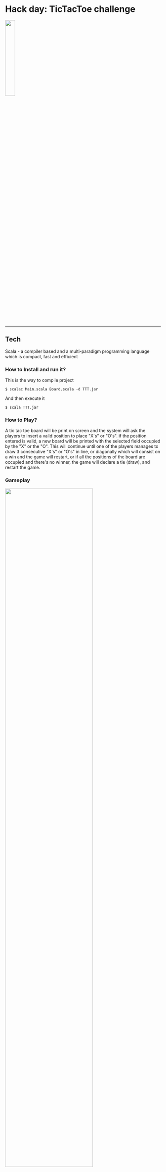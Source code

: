 # Hack day: TicTacToe challenge

<img align="Center" src="https://images-na.ssl-images-amazon.com/images/I/21sQ-B9eNlL.png" width="25%"/>

---

## Tech

Scala - a compiler based and a multi-paradigm programming language which is compact, fast and efficient

### How to Install and run it?

This is the way to compile project

`$ scalac Main.scala Board.scala -d TTT.jar `

And then execute it

`$ scala TTT.jar   `

### How to Play?

A tic tac toe board will be print on screen and
the system will ask the players to insert a valid
position to place "X's" or "O's".
if the position entered is valid, a new board will
be printed with the selected field occupied by the "X" or the "O".
This will continue until one of the players manages to
draw 3 consecutive "X's" or "O's" in line, or diagonally
which will consist on a win and the game will restart, or
if all the positions of the board are occupied and there's
no winner, the game will declare a tie (draw), and restart the game.

### Gameplay

<img align="Center" src="https://i.ibb.co/YBSLGkj/p1.jpg" width="75%"/>
<img align="Center" src="https://i.ibb.co/R2H0yzS/p2.jpg" width="75%"/>
<img align="Center" src="https://i.ibb.co/NSNkk9z/p3.jpg" width="75%"/>



## Authors

Jorge Salazar - [Github](https://github.com/jormao) / [Twitter](https://twitter.com/Jormao8)

Christian Suarez - [Github](https://github.com/Thorlak2202) / [Twitter](https://twitter.com/MetaAlchemist)

Sebastián Ocampo - [Github](https://github.com/Darkares23) / [Twitter](https://twitter.com/JuanOcaDev)

Santiago Arboleda Londoño - [Github](https://github.com/monoprosito) / [Twitter](https://twitter.com/msarboledal)

Juan Calle - [Github](https://github.com/johnconnor77) / [Twitter](https://twitter.com/jfcalleh)






